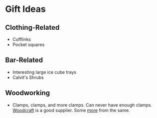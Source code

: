 # Gift Ideas

## Clothing-Related

* Cufflinks
* Pocket squares

## Bar-Related

* Interesting large ice cube trays
* Calvit's Shrubs

## Woodworking

* Clamps, clamps, and more clamps. Can never have enough clamps. [Woodcraft](https://www.woodcraft.com/categories/bar-clamps) is a good supplier. Some [more](https://www.woodcraft.com/categories/specialty-clamps) from the same.
